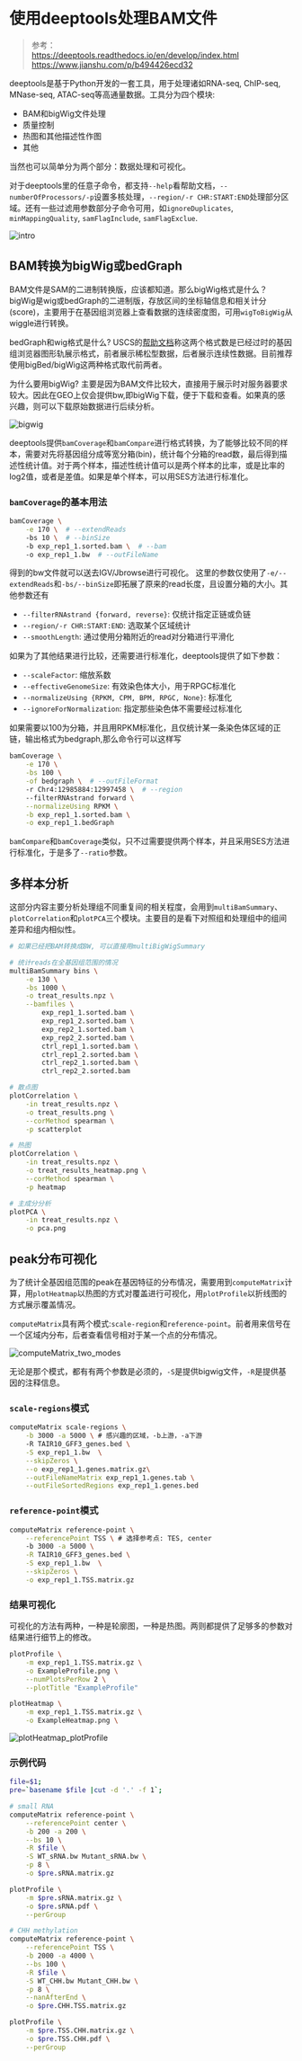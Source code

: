 # 使用deeptools处理BAM文件

> 参考：  
> https://deeptools.readthedocs.io/en/develop/index.html  
> https://www.jianshu.com/p/b494426ecd32


deeptools是基于Python开发的一套工具，用于处理诸如RNA-seq, ChIP-seq, MNase-seq, ATAC-seq等高通量数据。工具分为四个模块:

- BAM和bigWig文件处理
- 质量控制
- 热图和其他描述性作图
- 其他

当然也可以简单分为两个部分：数据处理和可视化。

对于deeptools里的任意子命令，都支持`--help`看帮助文档，`--numberOfProcessors/-p`设置多核处理，`--region/-r CHR:START:END`处理部分区域。还有一些过滤用参数部分子命令可用，如`ignoreDuplicates`, `minMappingQuality`, `samFlagInclude`, `samFlagExclue`.

![intro](https://deeptools.readthedocs.io/en/develop/_images/start_workflow1.png)

## BAM转换为bigWig或bedGraph

BAM文件是SAM的二进制转换版，应该都知道。那么bigWig格式是什么？bigWig是wig或bedGraph的二进制版，存放区间的坐标轴信息和相关计分(score)，主要用于在基因组浏览器上查看数据的连续密度图，可用`wigToBigWig`从wiggle进行转换。

bedGraph和wig格式是什么? USCS的[帮助文档](https://genome.ucsc.edu/goldenPath/help/wiggle.html)称这两个格式数是已经过时的基因组浏览器图形轨展示格式，前者展示稀松型数据，后者展示连续性数据。目前推荐使用bigBed/bigWig这两种格式取代前两者。

为什么要用bigWig? 主要是因为BAM文件比较大，直接用于展示时对服务器要求较大。因此在GEO上仅会提供bw,即bigWig下载，便于下载和查看。如果真的感兴趣，则可以下载原始数据进行后续分析。

![bigwig](https://deeptools.readthedocs.io/en/develop/_images/norm_IGVsnapshot_indFiles.png)

deeptools提供`bamCoverage`和`bamCompare`进行格式转换，为了能够比较不同的样本，需要对先将基因组分成等宽分箱(bin)，统计每个分箱的read数，最后得到描述性统计值。对于两个样本，描述性统计值可以是两个样本的比率，或是比率的log2值，或者是差值。如果是单个样本，可以用SES方法进行标准化。

### `bamCoverage`的基本用法

```bash
bamCoverage \
    -e 170 \  # --extendReads
    -bs 10 \  # --binSize
    -b exp_rep1_1.sorted.bam \  # --bam
    -o exp_rep1_1.bw  # --outFileName
```

得到的bw文件就可以送去IGV/Jbrowse进行可视化。 这里的参数仅使用了`-e/--extendReads`和`-bs/--binSize`即拓展了原来的read长度，且设置分箱的大小。其他参数还有

- `--filterRNAstrand {forward, reverse}`: 仅统计指定正链或负链
- `--region/-r CHR:START:END`: 选取某个区域统计
- `--smoothLength`: 通过使用分箱附近的read对分箱进行平滑化

如果为了其他结果进行比较，还需要进行标准化，deeptools提供了如下参数：

- `--scaleFactor`: 缩放系数
- `--effectiveGenomeSize`: 有效染色体大小，用于RPGC标准化
- `--normalizeUsing {RPKM, CPM, BPM, RPGC, None}`: 标准化
- `--ignoreForNormalization`: 指定那些染色体不需要经过标准化

如果需要以100为分箱，并且用RPKM标准化，且仅统计某一条染色体区域的正链，输出格式为bedgraph,那么命令行可以这样写

```bash
bamCoverage \
    -e 170 \
    -bs 100 \
    -of bedgraph \  # --outFileFormat
    -r Chr4:12985884:12997458 \  # --region
    --filterRNAstrand forward \
    --normalizeUsing RPKM \
    -b exp_rep1_1.sorted.bam \
    -o exp_rep1_1.bedGraph
```

`bamCompare`和`bamCoverage`类似，只不过需要提供两个样本，并且采用SES方法进行标准化，于是多了`--ratio`参数。

## 多样本分析

这部分内容主要分析处理组不同重复间的相关程度，会用到`multiBamSummary`、`plotCorrelation`和`plotPCA`三个模块。主要目的是看下对照组和处理组中的组间差异和组内相似性。

```bash
# 如果已经把BAM转换成BW, 可以直接用multiBigWigSummary

# 统计reads在全基因组范围的情况
multiBamSummary bins \
    -e 130 \
    -bs 1000 \
    -o treat_results.npz \
    --bamfiles \
        exp_rep1_1.sorted.bam \
        exp_rep1_2.sorted.bam \
        exp_rep2_1.sorted.bam \
        exp_rep2_2.sorted.bam \
        ctrl_rep1_1.sorted.bam \
        ctrl_rep1_2.sorted.bam \
        ctrl_rep2_1.sorted.bam \
        ctrl_rep2_2.sorted.bam

# 散点图
plotCorrelation \
    -in treat_results.npz \
    -o treat_results.png \
    --corMethod spearman \
    -p scatterplot

# 热图
plotCorrelation \
    -in treat_results.npz \
    -o treat_results_heatmap.png \
    --corMethod spearman \
    -p heatmap

# 主成分分析
plotPCA \
    -in treat_results.npz \
    -o pca.png
```

## peak分布可视化

为了统计全基因组范围的peak在基因特征的分布情况，需要用到`computeMatrix`计算，用`plotHeatmap`以热图的方式对覆盖进行可视化，用`plotProfile`以折线图的方式展示覆盖情况。

`computeMatrix`具有两个模式:`scale-region`和`reference-point`。前者用来信号在一个区域内分布，后者查看信号相对于某一个点的分布情况。

![computeMatrix_two_modes](https://deeptools.readthedocs.io/en/develop/_images/computeMatrix_modes.png)

无论是那个模式，都有有两个参数是必须的，`-S`是提供bigwig文件，`-R`是提供基因的注释信息。

### `scale-regions`模式

```bash
computeMatrix scale-regions \
    -b 3000 -a 5000 \ # 感兴趣的区域，-b上游，-a下游
    -R TAIR10_GFF3_genes.bed \
    -S exp_rep1_1.bw  \
    --skipZeros \
    --o exp_rep1_1.genes.matrix.gz\
    --outFileNameMatrix exp_rep1_1.genes.tab \
    --outFileSortedRegions exp_rep1_1.genes.bed
```

### `reference-point`模式

```bash
computeMatrix reference-point \
    --referencePoint TSS \ # 选择参考点: TES, center
    -b 3000 -a 5000 \
    -R TAIR10_GFF3_genes.bed \
    -S exp_rep1_1.bw  \
    --skipZeros \
    -o exp_rep1_1.TSS.matrix.gz
```

### 结果可视化

可视化的方法有两种，一种是轮廓图，一种是热图。两则都提供了足够多的参数对结果进行细节上的修改。

```bash
plotProfile \
    -m exp_rep1_1.TSS.matrix.gz \
    -o ExampleProfile.png \
    --numPlotsPerRow 2 \
    --plotTitle "ExampleProfile"

plotHeatmap \
    -m exp_rep1_1.TSS.matrix.gz \
    -o ExampleHeatmap.png \
```

![plotHeatmap_plotProfile](https://deeptools.readthedocs.io/en/develop/_images/computeMatrix_overview.png)

### 示例代码

```bash
file=$1;
pre=`basename $file |cut -d '.' -f 1`;

# small RNA
computeMatrix reference-point \
    --referencePoint center \
    -b 200 -a 200 \
    --bs 10 \
    -R $file \
    -S WT_sRNA.bw Mutant_sRNA.bw \
    -p 8 \
    -o $pre.sRNA.matrix.gz

plotProfile \
    -m $pre.sRNA.matrix.gz \
    -o $pre.sRNA.pdf \
    --perGroup

# CHH methylation
computeMatrix reference-point \
    --referencePoint TSS \
    -b 2000 -a 4000 \
    --bs 100 \
    -R $file \
    -S WT_CHH.bw Mutant_CHH.bw \
    -p 8 \
    --nanAfterEnd \
    -o $pre.CHH.TSS.matrix.gz

plotProfile \
    -m $pre.TSS.CHH.matrix.gz \
    -o $pre.TSS.CHH.pdf \
    --perGroup
```
